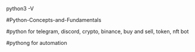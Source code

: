 python3 -V

#Python-Concepts-and-Fundamentals

#python for telegram, discord, crypto, binance, buy and sell, token, nft bot

#pythong for automation

